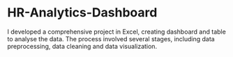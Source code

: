 # HR-Analytics-Dashboard
I developed a comprehensive project in Excel, creating dashboard and table to analyse the data. The process involved several stages, including data preprocessing, data cleaning and data visualization.
